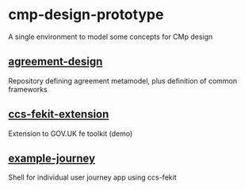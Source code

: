 # cmp-design-prototype
A single environment to model some concepts for CMp design

## [agreement-design](agreement-design/README.md) 
Repository defining agreement metamodel, plus definition of common frameworks

## [ccs-fekit-extension](ccs-fekit-extension)
Extension to GOV.UK fe toolkit (demo)

## [example-journey](example-journey)
Shell for individual user journey app using ccs-fekit

